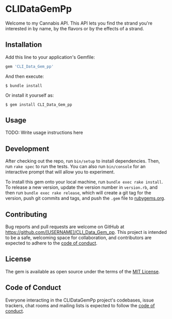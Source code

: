 # CLIDataGemPp

Welcome to my Cannabis API. This API lets you find the strand you're interested in by name, by the flavors or by the effects of a strand.
## Installation

Add this line to your application's Gemfile:

```ruby
gem 'CLI_Data_Gem_pp'
```

And then execute:

    $ bundle install

Or install it yourself as:

    $ gem install CLI_Data_Gem_pp

## Usage

TODO: Write usage instructions here

## Development

After checking out the repo, run `bin/setup` to install dependencies. Then, run `rake spec` to run the tests. You can also run `bin/console` for an interactive prompt that will allow you to experiment.

To install this gem onto your local machine, run `bundle exec rake install`. To release a new version, update the version number in `version.rb`, and then run `bundle exec rake release`, which will create a git tag for the version, push git commits and tags, and push the `.gem` file to [rubygems.org](https://rubygems.org).

## Contributing

Bug reports and pull requests are welcome on GitHub at https://github.com/[USERNAME]/CLI_Data_Gem_pp. This project is intended to be a safe, welcoming space for collaboration, and contributors are expected to adhere to the [code of conduct](https://github.com/[USERNAME]/CLI_Data_Gem_pp/blob/master/CODE_OF_CONDUCT.md).


## License

The gem is available as open source under the terms of the [MIT License](https://opensource.org/licenses/MIT).

## Code of Conduct

Everyone interacting in the CLIDataGemPp project's codebases, issue trackers, chat rooms and mailing lists is expected to follow the [code of conduct](https://github.com/[USERNAME]/CLI_Data_Gem_pp/blob/master/CODE_OF_CONDUCT.md).
